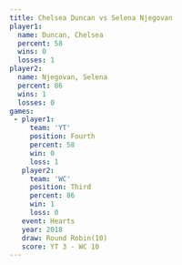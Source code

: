 ```yaml
---
title: Chelsea Duncan vs Selena Njegovan
player1:                
  name: Duncan, Chelsea 
  percent: 58           
  wins: 0               
  losses: 1             
player2:                
  name: Njegovan, Selena
  percent: 86           
  wins: 1               
  losses: 0             
games:
 - player1:          
     team: 'YT'      
     position: Fourth
     percent: 58     
     win: 0          
     loss: 1         
   player2:         
     team: 'WC'     
     position: Third
     percent: 86    
     win: 1         
     loss: 0        
   event: Hearts        
   year: 2018           
   draw: Round Robin(10)
   score: YT 3 - WC 10  
---
```

